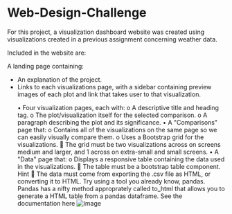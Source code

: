 # Web-Design-Challenge

For this project, a visualization dashboard website was created using visualizations created in a previous assignment concerning weather data.  

Included in the website are:

A landing page containing: 
<ul>
  <li>An explanation of the project.</li>
  <li>Links to each visualizations page, with a sidebar containing preview images of each plot and link that takes user to that visualization.</li>

•	Four visualization pages, each with: 
o	A descriptive title and heading tag.
o	The plot/visualization itself for the selected comparison.
o	A paragraph describing the plot and its significance.
•	A "Comparisons" page that: 
o	Contains all of the visualizations on the same page so we can easily visually compare them.
o	Uses a Bootstrap grid for the visualizations. 
	The grid must be two visualizations across on screens medium and larger, and 1 across on extra-small and small screens.
•	A "Data" page that: 
o	Displays a responsive table containing the data used in the visualizations. 
	The table must be a bootstrap table component. Hint 
	The data must come from exporting the .csv file as HTML, or converting it to HTML. Try using a tool you already know, pandas. Pandas has a nifty method approprately called to_html that allows you to generate a HTML table from a pandas dataframe. See the documentation here 
![image](https://user-images.githubusercontent.com/74555609/119051532-ea264700-b988-11eb-9f1c-eae4414b1532.png)

